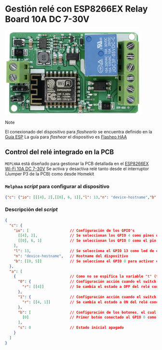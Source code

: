 # Gestión relé con ESP8266EX Relay Board 10A DC 7-30V

<img src="../images/esp8266ex_relay.png" alt="ESP8266EX-Relay" width="450"/>

> [!NOTE]
> El conexionado del dispositivo para _flashearlo_ se encuentra definido en la [Guía ESP](../docs/esp_relay_pinout.md)
> La guía para _flashear_ el dispositivo es [Flasheo HAA](../docs/flash_haa.md)

## Control del relé integrado en la PCB

`MEPLHAA` está diseñado para gestionar la PCB detallada en el [ESP8266EX Wi-Fi 10A DC 7-30V](../docs/esp_relay_pinout.md)
Se activa y desactiva relé tanto desde el interruptor (Jumper P3 de la PCB) como desde Homekit

### `Melphaa` _script_ para configurar al dispositivo

```json
{"c": {"io": [[[4], 2],[[0], 6, 1]],"l": 13,"n": "device-hostname","b": [[0, 5]]},"a": [{"0": {"r": [[4]]},"1": {"r": [[4, 1]]},"b": [[0]],"s": 0}]}
```

### Descripción del _script_

```json
{
  "c": {
    "io": [                   // Configuración de los GPIO's
      [[4], 2],               // Se seleccionan los GPIO 4 como pines de salida
      [[0], 6, 1]             // Se seleccionan los GPIO 0 como el pin de entrada con la resistencia de pull-up interna habilitada y señal invertida
    ],
    "l": 13,                  // Se selecciona el GPIO 13 como led de estado del dispositivo
    "n": "device-hostname",   // Hostname del dispositivo
    "b": [[0, 5]]             // Se selecciona el GPIO 0 para activar el modo setup tras mantener pulsado el botón 8 segundos (opción 5)
  },
  "a": [
    {                         // Como no se espifica la variable "t" (tipo de servicio), se configura como un accesorio del tipo switch (valor por defecto)
      "0": {                  // Configuración acción cuando el switch de Homekit está a OFF
        "r": [[4]]            // Se cambia el estado a OFF del relé conectado a la GPIO 4 hasta que vuelva a activarse
      },
      "1": {                  // Configuración acción cuando el switch de Homekit está a ON
        "r": [[4, 1]]         // Se cambia el estado a ON del relé conectado a la GPIO 4
      },
      "b": [                  // Configuración de los botones, el cual debe ser una array
        [0]                   // Primer botón conectado al GPIO 0 como "pulsación simple" (valor por defecto al no estar especificado)
      ],
      "s": 0                  // Estado inicial apagado
    }
  ]
}
```
